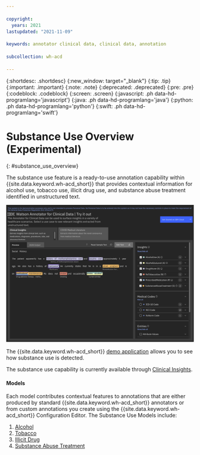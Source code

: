 ```yaml
---

copyright:
  years: 2021
lastupdated: "2021-11-09"

keywords: annotator clinical data, clinical data, annotation

subcollection: wh-acd

---
```


{:shortdesc: .shortdesc}
{:new_window: target="_blank"}
{:tip: .tip}
{:important: .important}
{:note: .note}
{:deprecated: .deprecated}
{:pre: .pre}
{:codeblock: .codeblock}
{:screen: .screen}
{:javascript: .ph data-hd-programlang='javascript'}
{:java: .ph data-hd-programlang='java'}
{:python: .ph data-hd-programlang='python'}
{:swift: .ph data-hd-programlang='swift'}

# Substance Use Overview (Experimental)
{: #substance_use_overview}

The substance use feature is a ready-to-use annotation capability within {{site.data.keyword.wh-acd_short}} that provides contextual information for alcohol use, tobacco use, illicit drug use, and substance abuse treatment identified in unstructured text.  

![](images/substance_use.png)

The {{site.data.keyword.wh-acd_short}} [demo application](https://acd-try-it-out.mybluemix.net/preview) allows you to see how substance use is detected.

The substance use capability is currently available through [Clinical Insights](/docs/wh-acd?topic=wh-acd-clinical_insights_overview#clinical_insights_overview).  

<h4>Models</h4>

Each model contributes contextual features to annotations that are either produced by standard {{site.data.keyword.wh-acd_short}} annotators or from custom annotations you create using the {{site.data.keyword.wh-acd_short}} Configuration Editor.  The Substance Use Models include:

1. [Alcohol](/docs/wh-acd?topic=wh-acd-substance_use_alcohol#substance_use_alcohol)
1. [Tobacco](/docs/wh-acd?topic=wh-acd-substance_use_tobacco#substance_use_tobacco)
1. [Illicit Drug](/docs/wh-acd?topic=wh-acd-substance_use_illicit_drug#substance_use_illicit_drug)
1. [Substance Abuse Treatment](/docs/wh-acd?topic=wh-acd-substance_abuse_treatment#substance_abuse_treatment)
